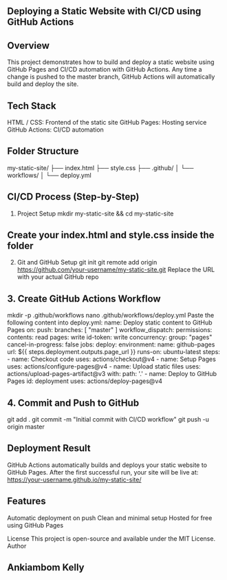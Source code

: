 ## Deploying a Static Website with CI/CD using GitHub Actions

## Overview

This project demonstrates how to build and deploy a static website using GitHub Pages and CI/CD automation with GitHub Actions. Any time a change is pushed to the master branch, GitHub Actions will automatically build and deploy the site.

## Tech Stack
HTML / CSS: Frontend of the static site
GitHub Pages: Hosting service
GitHub Actions: CI/CD automation

## Folder Structure
my-static-site/ 
   ├── index.html
   ├── style.css
   ├── .github/ │ 
       └── workflows/ │ 
           └── deploy.yml 

## CI/CD Process (Step-by-Step)

1. Project Setup
mkdir my-static-site && cd my-static-site 

## Create your index.html and style.css inside the folder
2. Git and GitHub Setup
git init git remote add origin https://github.com/your-username/my-static-site.git 
Replace the URL with your actual GitHub repo

## 3. Create GitHub Actions Workflow
mkdir -p .github/workflows nano .github/workflows/deploy.yml 
Paste the following content into deploy.yml:
name: Deploy static content to GitHub Pages on: push: branches: [ "master" ] workflow_dispatch: permissions: contents: read pages: write id-token: write concurrency: group: "pages" cancel-in-progress: false jobs: deploy: environment: name: github-pages url: ${{ steps.deployment.outputs.page_url }} runs-on: ubuntu-latest steps: - name: Checkout code uses: actions/checkout@v4 - name: Setup Pages uses: actions/configure-pages@v4 - name: Upload static files uses: actions/upload-pages-artifact@v3 with: path: '.' - name: Deploy to GitHub Pages id: deployment uses: actions/deploy-pages@v4 

## 4. Commit and Push to GitHub
git add . git commit -m "Initial commit with CI/CD workflow" git push -u origin master 

## Deployment Result
GitHub Actions automatically builds and deploys your static website to GitHub Pages.
After the first successful run, your site will be live at:
https://your-username.github.io/my-static-site/ 

## Features
Automatic deployment on push
Clean and minimal setup
Hosted for free using GitHub Pages

License
This project is open-source and available under the MIT License.
Author
## Ankiambom Kelly
